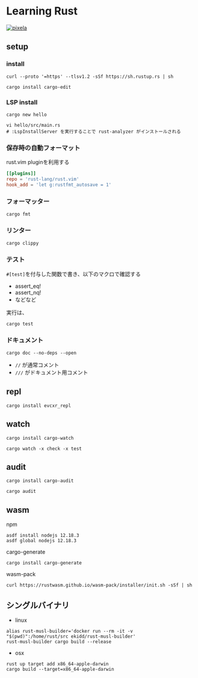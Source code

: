 Learning Rust
=============
[![pixela][pixela-graph]][pixela]

[pixela-graph]: https://pixe.la/v1/users/m3y/graphs/learning-rust?mode=badge
[pixela]: https://pixe.la/v1/users/m3y/graphs/learning-rust.html

setup
-----

### install
```
curl --proto '=https' --tlsv1.2 -sSf https://sh.rustup.rs | sh
```
```
cargo install cargo-edit
```

### LSP install
```
cargo new hello
```
```
vi hello/src/main.rs
# :LspInstallServer を実行することで rust-analyzer がインストールされる
```

### 保存時の自動フォーマット
rust.vim pluginを利用する
```dein.toml
[[plugins]]
repo = 'rust-lang/rust.vim'
hook_add = 'let g:rustfmt_autosave = 1'
```

### フォーマッター
```
cargo fmt
```

### リンター
```
cargo clippy
```

### テスト
`#[test]`を付与した関数で書き、以下のマクロで確認する
- assert_eq!
- assert_nq!
- などなど

実行は、
```
cargo test
```

### ドキュメント
```
cargo doc --no-deps --open
```
- `//` が通常コメント
- `///` がドキュメント用コメント

## repl
```
cargo install evcxr_repl
```

## watch
```
cargo install cargo-watch
```
```
cargo watch -x check -x test
```

## audit
```
cargo install cargo-audit
```
```
cargo audit
```

## wasm
npm
```
asdf install nodejs 12.18.3
asdf global nodejs 12.18.3
```
cargo-generate
```
cargo install cargo-generate
```
wasm-pack
```
curl https://rustwasm.github.io/wasm-pack/installer/init.sh -sSf | sh
```

## シングルバイナリ
- linux
```
alias rust-musl-builder='docker run --rm -it -v "$(pwd)":/home/rust/src ekidd/rust-musl-builder'
rust-musl-builder cargo build --release
```
- osx
```
rust up target add x86_64-apple-darwin
cargo build --target=x86_64-apple-darwin
```

